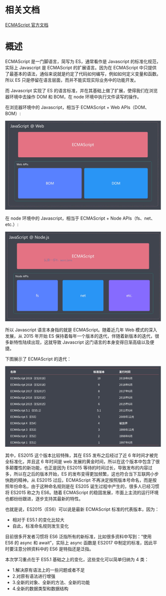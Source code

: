 # 相关文档

[ECMAScript 官方文档](https://ecma-international.org/)

# 概述

ECMAScript 是一门脚语言，简写为 ES，通常看作是 Javascript 的标准化规范，实际上 Javascript 是 ECMAScript 的扩展语言。因为在 ECMAScript 中只提供了最基本的语法，通俗来说就是约定了代码如何编写，例如如何定义变量和函数。所以 ES 只是停留在语言层面，而并不能实现实际业务中的功能开发。

而 Javascript 实现了 ES 的语言标准，并在其基础上做了扩展，使得我们在浏览器环境中去操作 DOM 和 BOM，在 node 环境中执行文件读写的操作。

在浏览器环境中的 Javascript，相当于 ECMAScript + Web APIs（DOM、BOM）:

![](../img/1.png)

在 node 环境中的 Javascript，相当于 ECMAScript + Node APIs（fs、net、etc.）:

![](../img/2.png)

所以 Javascript 语言本身指的就是 ECMAScript。随着近几年 Web 模式的深入发展，从 2015 年开始 ES 保持着每年一个版本的迭代，伴随着新版本的迭代，很多新特性陆续出现，这就导致 Javascript 这门语言的本身变得日渐高级以及便捷。

下图展示了 ECMAScript 的迭代：

![](../img/3.png)

其中，ES2015 这个版本比较特殊，其在 ES5 发布之后经过了近 6 年时间才被完全标准化，并且这 6 年时间是 web 发展的黄金时间，所以在这个版本中包含了很多颠覆性的新功能，也正是因为 ES2015 等待的时间过长，导致发布的内容过多，所以在之后的版本开始，ES 的发布变得更加频繁，这也符合当下互联网小步快跑的精神。从 ES2015 过后，ECMAScript 不再决定按照版本号命名，而是按照年份命名，由于这种命名规则是在 ES205 诞生过程中产生的，很多人已经习惯将 ES2015 称之为 ES6。随着 ECMAScript 的稳固发展，市面上主流的运行环境也都纷纷跟进，逐步支持其最新的特性。

也就是说，ES2015（ES6）可以说是最新 ECMAScript 标准的代表版本，因为：

- 相对于 ES5.1 的变化比较大
- 自此，标准命名规则发生变化

目前很多开发者习惯将 ES6 泛指所有的新标准，比如很多资料中写到：“使用 ES6 的 async 和 await”，实际上 async 函数是 ES2017 中制定的标准，因此平时要注意分辨资料中的 ES6 是特指还是泛指。

本次学习重点在于 ES5.1 基础之上的变化，这些变化可以简单归纳为 4 类：

- 1.解决原有语法上的一些问题或者不足
- 2.对原有语法进行增强
- 3.全新的对象、全新的方法、全新的功能
- 4.全新的数据类型和数据结构
